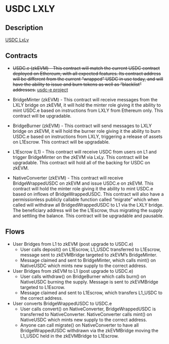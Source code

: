 # USDC LXLY

## Description

[USDC LxLy](https://docs.google.com/document/d/1heUd3Cbux-ngnCJITbKJ9pdsz26BmNz1hfOn9NTuDH8/edit?pli=1)

## Contracts

- ~~USDC.e (zkEVM) - This contract will match the current USDC contract deployed on Ethereum, with all expected features. Its contract address will be different from the current “wrapped” USDC in use today, and will have the ability to issue and burn tokens as well as “blacklist” addresses.~~ [usdc-e project](https://github.com/omnifient/usdc-e)

- BridgeMinter (zkEVM) - This contract will receive messages from the LXLY bridge on zkEVM, it will hold the minter role giving it the ability to mint USDC.e based on instructions from LXLY from Ethereum only. This contract will be upgradable.

- BridgeBurner (zkEVM) - This contract will send messages to LXLY bridge on zkEVM, it will hold the burner role giving it the ability to burn USDC.e based on instructions from LXLY, triggering a release of assets on L1Escrow. This contract will be upgradable.

- L1Escrow (L1) - This contract will receive USDC from users on L1 and trigger BridgeMinter on the zkEVM via LxLy. This contract will be upgradable. This contract will hold all of the backing for USDC on zkEVM.

- NativeConverter (zkEVM) - This contract will receive BridgeWrappedUSDC on zkEVM and issue USDC.e on zkEVM. This contract will hold the minter role giving it the ability to mint USDC.e based on inflows of BridgeWrappedUSDC. This contract will also have a permissionless publicly callable function called “migrate” which when called will withdraw all BridgedWrappedUSDC to L1 via the LXLY bridge. The beneficiary address will be the L1Escrow, thus migrating the supply and settling the balance. This contract will be upgradable and pausable.

## Flows

- User Bridges from L1 to zkEVM (post upgrade to USDC.e)
  - User calls deposit() on L1Escrow, L1_USDC transferred to L1Escrow, message sent to zkEVMBridge targeted to zkEVM’s BridgeMinter.
  - Message claimed and sent to BridgeMinter, which calls mint() on NativeUSDC which mints new supply to the correct address.
- User Bridges from zkEVM to L1 (post upgrade to USDC.e)
  - User calls withdraw() on BridgeBurner which calls burn() on NativeUSDC burning the supply. Message is sent to zkEVMBridge targeted to L1Escrow.
  - Message claimed and sent to L1Escrow, which transfers L1_USDC to the correct address.
- User converts BridgeWrappedUSDC to USDC.e
  - User calls convert() on NativeConverter, BridgeWrappedUSDC is transferred to NativeConverter. NativeConverter calls mint() on NativeUSDC which mints new supply to the correct address.
  - Anyone can call migrate() on NativeConverter to have all BridgeWrappedUSDC withdrawn via the zkEVMBridge moving the L1_USDC held in the zkEVMBridge to L1Escrow.
